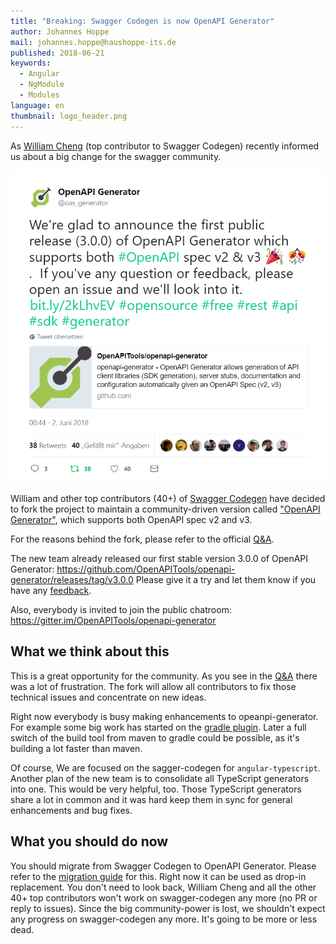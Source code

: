 ```yaml
---
title: "Breaking: Swagger Codegen is now OpenAPI Generator"
author: Johannes Hoppe
mail: johannes.hoppe@haushoppe-its.de
published: 2018-06-21
keywords:
  - Angular
  - NgModule
  - Modules
language: en
thumbnail: logo_header.png
---
```


As [William Cheng](https://github.com/wing328) (top contributor to Swagger Codegen)
recently informed us about a big change for the swagger community.

[![](tweet.png)](https://twitter.com/oas_generator/status/1002742730567512064)
 
William and other top contributors (40+) of [Swagger Codegen](https://swagger.io/tools/swagger-codegen/) have decided to fork
the project to maintain a community-driven version called ["OpenAPI Generator"](https://openapi-generator.tech),
which supports both OpenAPI spec v2 and v3.

For the reasons behind the fork, please refer to the official
[Q&A](https://github.com/OpenAPITools/openapi-generator/blob/master/docs/qna.md).


The new team already released our first stable version 3.0.0 of OpenAPI Generator:
https://github.com/OpenAPITools/openapi-generator/releases/tag/v3.0.0
Please give it a try and let them know if you have any [feedback](https://github.com/OpenAPITools/openapi-generator/issues).

Also, everybody is invited to join the public chatroom:
https://gitter.im/OpenAPITools/openapi-generator
   

## What we think about this

This is a great opportunity for the community.
As you see in the [Q&A](https://github.com/OpenAPITools/openapi-generator/blob/master/docs/qna.md)
there was a lot of frustration.
The fork will allow all contributors to fix those technical issues and concentrate on new ideas.

Right now everybody is busy making enhancements to opeanpi-generator.
For example some big work has started on the [gradle plugin](https://github.com/OpenAPITools/openapi-generator/pull/201).
Later a full switch of the build tool from maven to gradle could be possible, as it's building a lot faster than maven.

Of course, We are focused on the sagger-codegen for `angular-typescript`.
Another plan of the new team is to consolidate all TypeScript generators into one.
This would be very helpful, too. Those TypeScript generators share a lot in common and
it was hard keep them in sync for general enhancements and bug fixes.

## What you should do now

You should migrate from Swagger Codegen to OpenAPI Generator.
Please refer to the [migration guide](https://github.com/OpenAPITools/openapi-generator/blob/master/docs/migration-from-swagger-codegen.md) for this.
Right now it can be used as drop-in replacement.
You don't need to look back, William Cheng and all the other 40+ top contributors
won't work on swagger-codegen any more (no PR or reply to issues).
Since the big community-power is lost, we shouldn't expect any progress on swagger-codegen any more.
It's going to be more or less dead.